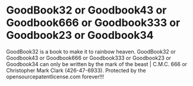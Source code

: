 # GoodBook32 or Goodbook43 or Goodbook666 or Goodbook333 or Goodbook23 or Goodbook34
GoodBook32 is a book to make it to rainbow heaven. GoodBook32 or Goodbook43 or Goodbook666 or Goodbook333 or Goodbook23 or Goodbook34 can only be written by the mark of the beast | C.M.C. 666 or Christopher Mark Clark (426-47-6933). Protected by the opensourcepatentlicense.com forever!!!
